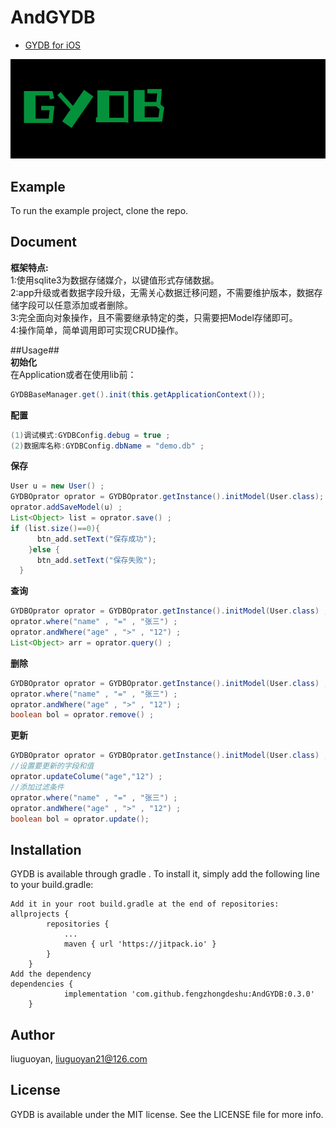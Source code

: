 AndGYDB
=========================

* [GYDB for iOS](https://github.com/fengzhongdeshu/GYDB) 

![Image text](https://github.com/fengzhongdeshu/GYDB/blob/master/Image/gydb_03.png)
## Example

To run the example project, clone the repo.

## Document
**框架特点:**  
1:使用sqlite3为数据存储媒介，以键值形式存储数据。  
2:app升级或者数据字段升级，无需关心数据迁移问题，不需要维护版本，数据存储字段可以任意添加或者删除。  
3:完全面向对象操作，且不需要继承特定的类，只需要把Model存储即可。  
4:操作简单，简单调用即可实现CRUD操作。  
 

##Usage##  
**初始化**  
在Application或者在使用lib前：  
```java
GYDBBaseManager.get().init(this.getApplicationContext());  
```

**配置**  
```java
(1)调试模式:GYDBConfig.debug = true ;  
(2)数据库名称:GYDBConfig.dbName = "demo.db" ;  
```

**保存**  
```java
User u = new User() ;  
GYDBOprator oprator = GYDBOprator.getInstance().initModel(User.class);  
oprator.addSaveModel(u) ;  
List<Object> list = oprator.save() ;  
if (list.size()==0){  
      btn_add.setText("保存成功");  
    }else {  
      btn_add.setText("保存失败");  
  }  
```
**查询**    
```java
GYDBOprator oprator = GYDBOprator.getInstance().initModel(User.class) ;  
oprator.where("name" , "=" , "张三") ;  
oprator.andWhere("age" , ">" , "12") ;  
List<Object> arr = oprator.query() ;  
```
**删除**  
```java
GYDBOprator oprator = GYDBOprator.getInstance().initModel(User.class) ;  
oprator.where("name" , "=" , "张三") ;  
oprator.andWhere("age" , ">" , "12") ;  
boolean bol = oprator.remove() ;  
```
**更新**  
```java
GYDBOprator oprator = GYDBOprator.getInstance().initModel(User.class) ;  
//设置要更新的字段和值  
oprator.updateColume("age","12") ;  
//添加过滤条件  
oprator.where("name" , "=" , "张三") ;  
oprator.andWhere("age" , ">" , "12") ;  
boolean bol = oprator.update();  
```


## Installation

GYDB is available through gradle . To install
it, simply add the following line to your build.gradle:

```
Add it in your root build.gradle at the end of repositories:
allprojects {
		repositories {
			...
			maven { url 'https://jitpack.io' }
		}
	}
Add the dependency
dependencies {
	        implementation 'com.github.fengzhongdeshu:AndGYDB:0.3.0'
	}
```

## Author

liuguoyan, liuguoyan21@126.com

## License

GYDB is available under the MIT license. See the LICENSE file for more info.
